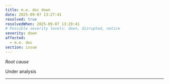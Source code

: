 ```yaml
---
title: m.e. doc down
date: 2025-09-07 13:27:41
resolved: true
resolvedWhen: 2025-09-07 13:29:41
# Possible severity levels: down, disrupted, notice
severity: down
affected:
  - m.e. doc
section: issue
---
```


*Root cause*

Under analysis

---


